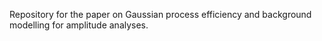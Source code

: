 Repository for the paper on Gaussian process efficiency and background modelling for amplitude analyses.
